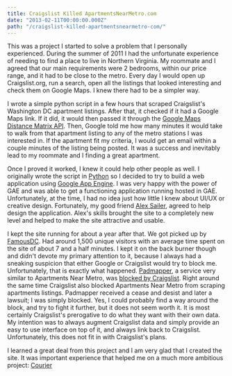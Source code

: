 ```yaml
---
title: Craigslist Killed ApartmentsNearMetro.com
date: "2013-02-11T00:00:00.000Z"
path: "/craigslist-killed-apartmentsnearmetro-com/"
---
```


This was a project I started to solve a problem that I personally experienced.  During the summer of 2011 I had the unfortunate experience of needing to find a place to live in Northern Virginia.  My roommate and I agreed that our main requirements were 2 bedrooms, within our price range, and it had to be close to the metro.  Every day I would open up Craigslist.org, run a search, open all the listings that looked interesting and check them on Google Maps.  I knew there had to be a simpler way.


I wrote a simple python script in a few hours that scraped Craigslist's Washington DC apartment listings.  After that, it checked if it had a Google Maps link.  If it did, it would then passed it through the [Google Maps Distance Matrix API](https://developers.google.com/maps/documentation/distancematrix/).  Then, Google told me how many minutes it would take to walk from that apartment listing to any of the metro stations I was interested in.  If the apartment fit my criteria, I would get an email within a couple minutes of the listing being posted.  It was a success and inevitably lead to my roommate and I finding a great apartment.


Once I proved it worked, I knew it could help other people as well.  I originally wrote the script in [Python](http://python.org) so I decided to try to build a web application using [Google App Engine](https://developers.google.com/appengine/).  I was very happy with the power of GAE and was able to get a functioning application running hosted in GAE.  Unfortunately, at the time, I had no idea just how little I knew about UI/UX or creative design.  Fortunately, my good friend [Alex Sailer](http://alexsailer.com/), agreed to help design the application.  Alex's skills brought the site to a completely new level and helped to make the site attractive and usable.


I kept the site running for about a year after that.  We got picked up by [FamousDC](http://famousdc.com/).  Had around 1,500 unique visitors with an average time spent on the site of about 7 and a half minutes.  I kept it on the back burner though and didn't devote my primary attention to it, because I always had a sneaking suspicion that either Google or Craigslist would try to block me.  Unfortunately, that is exactly what happened.  [Padmapper](http://padmapper.com), a service very similar to Apartments Near Metro, was [blocked by Craigslist](http://arstechnica.com/tech-policy/2012/07/craigslist-sues-padmapper-for-copyright-infringement/).  Right around the same time Craigslist also blocked Apartments Near Metro from scraping apartments listings.  Padmapper received a cease and desist and later a lawsuit; I was simply blocked.  Yes, I could probably find a way around the block, and try to fight it further, but it does not seem worth it.  It is most certainly Craigslist's prerogative to do what they want with their own data.  My intention was to always augment Craigslist data and simply provide an easy to use interface on top of it, and always link back to Craigslist.  Unfortunately, this does not fit in with Craigslist's plans.


I learned a great deal from this project and I am very glad that I created the site.  It was important experience that helped me on a much more ambitious project: [Courier](http://trycourier.com)
